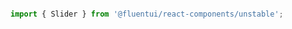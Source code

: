 <!-- Don't allow prettier to collapse code block into single line -->
<!-- prettier-ignore -->
```jsx

import { Slider } from '@fluentui/react-components/unstable';

```
